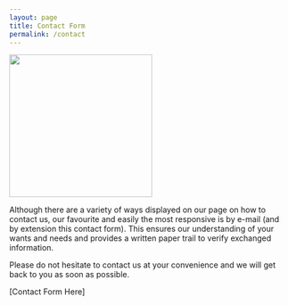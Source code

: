 ```yaml
---
layout: page
title: Contact Form
permalink: /contact
---
```

<div class="container-fluid">
<div class="row">
<div class="col-12 col-sm-6 py-5">
<img src="{{site.baseurl}}/assets/img/illustrations/contact.svg" style="width: 256px">
<p class="py-2">Although there are a variety of ways displayed on our page on how to contact us, our favourite and easily the most responsive is by e-mail (and by extension this contact form). This ensures our understanding of your wants and needs and provides a written paper trail to verify exchanged information.</p>
<p>Please do not hesitate to contact us at your convenience and we will get back to you as soon as possible.</p>
</div>
<div class="col-12 col-sm-6 py-3">
<div class="row">
</div>
[Contact Form Here]
</div>

</div>


